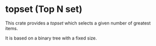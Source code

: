 # topset (Top N set)

This crate provides a _topset_ which selects a given number of greatest items.

It is based on a binary tree with a fixed size.
